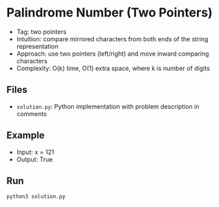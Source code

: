 # Palindrome Number (Two Pointers)

- Tag: two pointers
- Intuition: compare mirrored characters from both ends of the string representation
- Approach: use two pointers (left/right) and move inward comparing characters
- Complexity: O(k) time, O(1) extra space, where k is number of digits

## Files
- `solution.py`: Python implementation with problem description in comments

## Example
- Input: x = 121
- Output: True

## Run
```bash
python3 solution.py
```
